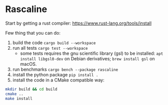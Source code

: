 # Rascaline

Start by getting a rust compiler: https://www.rust-lang.org/tools/install

Few thing that you can do:

1. build the code `cargo build --workspace`
2. run all tests `cargo test --workspace`
   - some tests requires the gnu scientific library (gsl) to be installed: `apt install libgsl0-dev` on Debian derivatives; `brew install gsl` on macOS.
3. run benchmarks `cargo bench --package rascaline`
4. install the python package `pip install .`
5. install the code in a CMake compatible way:

```bash
mkdir build && cd build
cmake ..
make install
```
